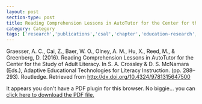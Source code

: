 ```yaml
---
layout: post
section-type: post
title: Reading Comprehension Lessons in AutoTutor for the Center for the Study of Adult Literacy
category: Category
tags: ['research','publications','csal','chapter','education-research','reading']
---
```

Graesser, A. C., Cai, Z., Baer, W. O., Olney, A. M., Hu, X., Reed, M., & Greenberg, D. (2016). Reading Comprehension Lessons in AutoTutor for the Center for the Study of Adult Literacy. In S. A. Crossley & D. S. McNamara (Eds.), Adaptive Educational Technologies for Literacy Instruction. (pp. 288–293). Routledge. Retrieved from http://dx.doi.org/10.4324/9781315647500


<object data="https://umdrive.memphis.edu/aolney/public/publications/csal-chapter-crossley.pdf" type="application/pdf" width="100%" height="600px">
 
  <p>It appears you don't have a PDF plugin for this browser.
  No biggie... you can <a href="https://umdrive.memphis.edu/aolney/public/publications/csal-chapter-crossley.pdf">click here to
  download the PDF file.</a></p>
  
</object>
